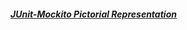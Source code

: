##### [JUnit-Mockito Pictorial Representation](https://github.com/rahulvaish/ReferenceDocuments/blob/master/QuickGuide%5BIMAGES%5D/Java-MavenQuickGuide%5BIMAGES%5D/JUNIT.jpg)
